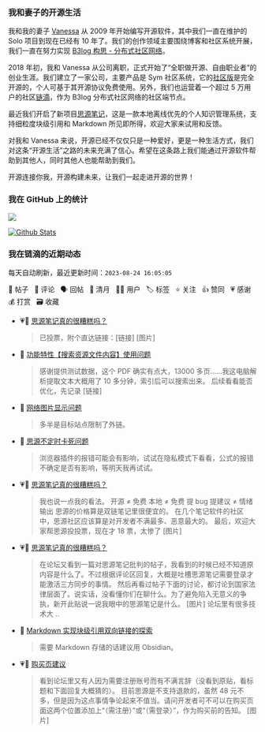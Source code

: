 ### 我和妻子的开源生活

我和我的妻子 [Vanessa](https://github.com/Vanessa219) 从 2009 年开始编写开源软件，其中我们一直在维护的 Solo 项目到现在已经有 10 年了。我们的创作领域主要围绕博客和社区系统开展，我们一直在努力实现 [B3log 构思 - 分布式社区网络](https://ld246.com/article/1546941897596)。

2018 年初，我和 Vanessa 从公司离职，正式开始了“全职做开源、自由职业者”的创业生涯。我们建立了一家公司，主要产品是 Sym 社区系统，它的[社区版](https://github.com/88250/symphony)是完全开源的，个人可基于其开源协议免费使用。另外，我们也运营着一个超过 5 万用户的社区[链滴](https://ld246.com)，作为 B3log 分布式社区网络的社区端节点。

最近我们开启了新项目[思源笔记](https://github.com/siyuan-note/siyuan)，这是一款本地离线优先的个人知识管理系统，支持细粒度块级引用和 Markdown 所见即所得，欢迎大家来试用和反馈。

对我和 Vanessa 来说，开源已经不仅仅只是一种爱好，更是一种生活方式，我们对这条“开源生活”之路的未来充满了信心。希望在这条路上我们能通过开源软件帮助到其他人，同时其他人也能帮助到我们。

开源连接你我，开源构建未来，让我们一起走进开源的世界！

### 我在 GitHub 上的统计

<a title="Hits" target="_blank" href="https://github.com/88250/88250"><img src="https://hits.b3log.org/88250/88250.svg"></a>

[![Github Stats](https://github-readme-stats.vercel.app/api?username=88250&theme=tokyonight&show_icons=true)](https://github.com/88250)

<!--events start -->

### 我在链滴的近期动态

每天自动刷新，最近更新时间：`2023-08-24 16:05:05`

📝 帖子 &nbsp; 💬 评论 &nbsp; 🗣 回帖 &nbsp; 🌙 清月 &nbsp; 👨‍💻 用户 &nbsp; 🏷️ 标签 &nbsp; ⭐️ 关注 &nbsp; 👍 赞同 &nbsp; 💗 感谢 &nbsp; 💰 打赏 &nbsp; 🗃 收藏

* 💗💬 [思源笔记真的很糟糕吗？](https://ld246.com/article/1692799114499/comment/1692827277366#comments)

  > 已投票，附个直达链接：[链接] [图片]
* 💬 [功能特性【搜索资源文件内容】使用问题](https://ld246.com/article/1692585824426/comment/1692847219281#comments)

  > 感谢提供测试数据，这个 PDF 确实有点大，13000 多页……我这电脑解析提取文本大概用了 10 多分钟，索引后可以搜索出来。 后续看看能否优化，先记录 [链接]
* 💬 [网络图片显示问题](https://ld246.com/article/1692842223011/comment/1692844288608#comments)

  > 多半是目标站点限制了外链。
* 💬 [思源不定时卡死问题](https://ld246.com/article/1692605974022/comment/1692805410561#comments)

  > 浏览器插件的报错可能会有影响，试试在隐私模式下看看，公式的报错不确定是否有影响，等明天我再试试。
* 💗💬 [思源笔记真的很糟糕吗？](https://ld246.com/article/1692799114499/comment/1692803818989#comments)

  > 我也说一点我的看法。 开源 ≠ 免费 本地 ≠ 免费 提 bug 提建议 ≠ 情绪输出 思源的价格算是双链笔记里很便宜的。 在几个笔记软件的社区中，思源社区应该算是对开发者不满最多、恶意最大的。 最后，欢迎大家帮思源投投票，现在才 18 票，太惨了 [图片]
* 💗📝 [思源笔记真的很糟糕吗？](https://ld246.com/article/1692799114499)

  > 在论坛又看到一篇对思源笔记批判的帖子，我看到的时候已经不知道原内容是什么了。不过根据评论区回复，大概是吐槽思源笔记需要登录才能激活三方同步的事情。 然后再看过帖子下面的讨论，都讨论到国家法律层面了。说实话，没看懂你们在聊什么。为了避免陷入无意义的争执，新开此贴说一说我眼中的思源笔记是什么。 [图片] 论坛里有很多技术大 ..
* 💬 [Markdown 实现块级引用双向链接的探索](https://ld246.com/article/1597226949061/comment/1692796785484#comments)

  > 需要 Markdown 存储的话建议用 Obsidian。
* 💗📝 [购买页建议](https://ld246.com/article/1692792371402)

  > 看到论坛里又有人因为需要注册账号而有不满言辞（没看到原贴，看标题和下面回复大概猜的）。 目前思源是不支持退款的，虽然 48 元不多，但是因为这点事情争论起来不值当。请问开发者可不可以在购买页面这两个位置添加上“（需注册）”或“（需登录）”，作为购买前的告知。 [图片]


<!--events end -->
